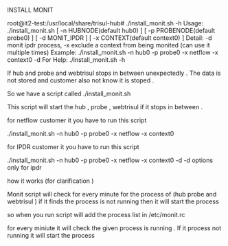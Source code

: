 INSTALL MONIT

root@it2-test:/usr/local/share/trisul-hub# ./install_monit.sh -h
Usage: ./install_monit.sh [ -n HUBNODE(default hub0) ] [ -p PROBENODE(default probe0) ] [ -d MONIT_IPDR ] [ -x CONTEXT(default context0) ] 
Detail: -d monit ipdr process, -x exclude a context from being monited (can use it multiple times)
Example: ./install_monit.sh -n hub0 -p probe0 -x netflow -x context0 -d 
For Help: ./install_monit.sh -h


If hub and probe and webtrisul stops in between unexpectedly . The data is not stored and customer also not know it is stoped .

So we have a script called ./install_monit.sh 

This script will start the hub , probe , webtrisul if it stops in between .


for netflow customer it you have to run this script 

./install_monit.sh -n hub0 -p probe0 -x netflow -x context0 

for IPDR customer it you have to run this script 

./install_monit.sh -n hub0 -p probe0 -x netflow -x context0 -d 
-d options only for ipdr


how it works (for clarification )

Monit script will check for every minute for the process of (hub probe and webtrisul ) if it finds the process is not running then it will start the process

so when you run script will add the process list in  /etc/monit.rc 

for every miniute it will check the given process is running . If it process not running it will start the process




